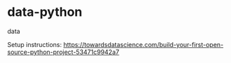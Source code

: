 # data-python
data

Setup instructions: https://towardsdatascience.com/build-your-first-open-source-python-project-53471c9942a7